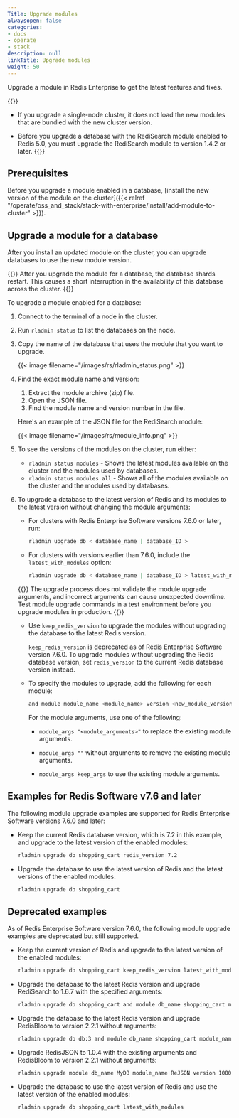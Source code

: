 ```yaml
---
Title: Upgrade modules
alwaysopen: false
categories:
- docs
- operate
- stack
description: null
linkTitle: Upgrade modules
weight: 50
---
```


Upgrade a module in Redis Enterprise to get the latest features and fixes.

{{<note>}}
- If you upgrade a single-node cluster, it does not load the new modules that are bundled with the new cluster version.

- Before you upgrade a database with the RediSearch module enabled to Redis 5.0, you must upgrade the RediSearch module to version 1.4.2 or later.
{{</note>}}

## Prerequisites

Before you upgrade a module enabled in a database, [install the new version of the module on the cluster]({{< relref "/operate/oss_and_stack/stack-with-enterprise/install/add-module-to-cluster" >}}).

## Upgrade a module for a database

After you install an updated module on the cluster, you can upgrade databases to use the new module version.

{{<warning>}}
After you upgrade the module for a database, the database shards restart. This causes a short interruption in the availability of this database across the cluster.
{{</warning>}}

To upgrade a module enabled for a database:

1. Connect to the terminal of a node in the cluster.
1. Run `rladmin status` to list the databases on the node.
1. Copy the name of the database that uses the module that you want to upgrade.

    {{< image filename="/images/rs/rladmin_status.png" >}}

1. Find the exact module name and version:

    1. Extract the module archive (zip) file.
    1. Open the JSON file.
    1. Find the module name and version number in the file.

    Here's an example of the JSON file for the RediSearch module:

    {{< image filename="/images/rs/module_info.png" >}}

1. To see the versions of the modules on the cluster, run either:

    - `rladmin status modules` - Shows the latest modules available on the cluster and the modules used by databases.
    - `rladmin status modules all` - Shows all of the modules available on the cluster and the modules used by databases.

1. To upgrade a database to the latest version of Redis and its modules to the latest version without changing the module arguments:

    - For clusters with Redis Enterprise Software versions 7.6.0 or later, run:

        ```sh
        rladmin upgrade db < database_name | database_ID >
        ```

    - For clusters with versions earlier than 7.6.0, include the `latest_with_modules` option:

        ```sh
        rladmin upgrade db < database_name | database_ID > latest_with_modules
        ```

    {{<warning>}}
The upgrade process does not validate the module upgrade arguments, and incorrect arguments can cause unexpected downtime. Test module upgrade commands in a test environment before you upgrade modules in production. 
    {{</warning>}}

    - Use `keep_redis_version` to upgrade the modules without upgrading the database to the latest Redis version.
    
        `keep_redis_version` is deprecated as of Redis Enterprise Software version 7.6.0. To upgrade modules without upgrading the Redis database version, set `redis_version` to the current Redis database version instead.

    - To specify the modules to upgrade, add the following for each module:

        ```sh
        and module module_name <module_name> version <new_module_version_number> module_args "<module arguments>"
        ```

        For the module arguments, use one of the following:

        - `module_args "<module_arguments>"` to replace the existing module arguments.

        - `module_args ""` without arguments to remove the existing module arguments.

        - `module_args keep_args` to use the existing module arguments.

## Examples for Redis Software v7.6 and later

The following module upgrade examples are supported for Redis Enterprise Software versions 7.6.0 and later:

- Keep the current Redis database version, which is 7.2 in this example, and upgrade to the latest version of the enabled modules:

    ```sh
    rladmin upgrade db shopping_cart redis_version 7.2
    ```

- Upgrade the database to use the latest version of Redis and the latest versions of the enabled modules:

    ```sh
    rladmin upgrade db shopping_cart
    ```

## Deprecated examples

As of Redis Enterprise Software version 7.6.0, the following module upgrade examples are deprecated but still supported.

- Keep the current version of Redis and upgrade to the latest version of the enabled modules:

    ```sh
    rladmin upgrade db shopping_cart keep_redis_version latest_with_modules
    ```

- Upgrade the database to the latest Redis version and upgrade RediSearch to 1.6.7 with the specified arguments:

    ```sh
    rladmin upgrade db shopping_cart and module db_name shopping_cart module_name ft version 10607 module_args "PARTITIONS AUTO"
    ```

- Upgrade the database to the latest Redis version and upgrade RedisBloom to version 2.2.1 without arguments:

    ```sh
    rladmin upgrade db db:3 and module db_name shopping_cart module_name bf version 20201 module_args ""
    ```

- Upgrade RedisJSON to 1.0.4 with the existing arguments and RedisBloom to version 2.2.1 without arguments:

    ```sh
    rladmin upgrade module db_name MyDB module_name ReJSON version 10004 module_args keep_args and module db_name MyDB module_name bf version 20201 module_args ""
    ```

- Upgrade the database to use the latest version of Redis and use the latest version of the enabled modules:

    ```sh
    rladmin upgrade db shopping_cart latest_with_modules
    ```
